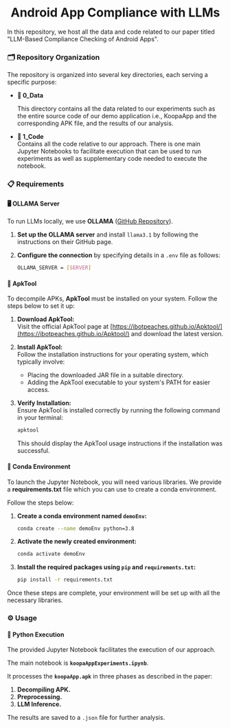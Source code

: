 <div align="center"> <h1>Android App Compliance with LLMs</h1> </div>

In this repository, we host all the data and code related to our paper titled "LLM-Based Compliance Checking of Android Apps".

### 🗂️ Repository Organization

The repository is organized into several key directories, each serving a specific purpose:

* **📁 0_Data**  

  This directory contains all the data related to our experiments such as the entire source code of our demo application i.e., KoopaApp and the corresponding APK file, and the results of our analysis.

* **📂 1_Code**  
  Contains all the code relative to our approach. There is one main Jupyter Notebooks to facilitate execution that can be used to run experiments as well as supplementary code needed to execute the notebook.

### 📋 Requirements

#### 🖥️ OLLAMA Server

To run LLMs locally, we use **OLLAMA** ([GitHub Repository](https://github.com/ollama/ollama)). 

1. **Set up the OLLAMA server** and install `llama3.1` by following the instructions on their GitHub page.
2. **Configure the connection** by specifying details in a `.env` file as follows:

    ```bash
    OLLAMA_SERVER = [SERVER]
    ```

#### 🔧 ApkTool
To decompile APKs, **ApkTool** must be installed on your system. Follow the steps below to set it up:

1. **Download ApkTool:**  
   Visit the official ApkTool page at [https://ibotpeaches.github.io/Apktool/](https://ibotpeaches.github.io/Apktool/) and download the latest version.

2. **Install ApkTool:**  
   Follow the installation instructions for your operating system, which typically involve:

   - Placing the downloaded JAR file in a suitable directory.
   - Adding the ApkTool executable to your system's PATH for easier access.

3. **Verify Installation:**  
   Ensure ApkTool is installed correctly by running the following command in your terminal:

    ```bash
    apktool
    ```

   This should display the ApkTool usage instructions if the installation was successful.


#### 🐍 Conda Environment

To launch the Jupyter Notebook, you will need various libraries. We provide a **requirements.txt** file which you can use to create a conda environment.

Follow the steps below:

1. **Create a conda environment named `demoEnv`:**

    ```bash
    conda create --name demoEnv python=3.8
    ```

2. **Activate the newly created environment:**

    ```bash
    conda activate demoEnv
    ```

3. **Install the required packages using `pip` and `requirements.txt`:**

    ```bash
    pip install -r requirements.txt
    ```

Once these steps are complete, your environment will be set up with all the necessary libraries.

### ⚙️ Usage

#### 🐍 Python Execution

The provided Jupyter Notebook facilitates the execution of our approach. 

The main notebook is **`koopaAppExperiments.ipynb`**. 

It processes the **`koopaApp.apk`** in three phases as described in the paper:

1. **Decompiling APK.**
2. **Preprocessing.**
3. **LLM Inference.**

The results are saved to a `.json` file for further analysis.
